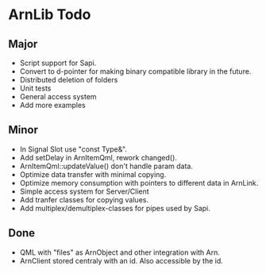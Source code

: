 ArnLib Todo
===========

Major
-----
* Script support for Sapi.
* Convert to d-pointer for making binary compatible library in the future.
* Distributed deletion of folders
* Unit tests
* General access system
* Add more examples

Minor
-----
* In Signal Slot use "const Type&".
* Add setDelay in ArnItemQml, rework changed().
* ArnItemQml::updateValue() don't handle param data.
* Optimize data transfer with minimal copying.
* Optimize memory consumption with pointers to different data in ArnLink.
* Simple access system for Server/Client
* Add tranfer classes for copying values.
* Add multiplex/demultiplex-classes for pipes used by Sapi.

Done
----
* QML with "files" as ArnObject and other integration with Arn.
* ArnClient stored centraly with an id. Also accessible by the id.
